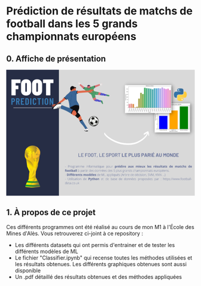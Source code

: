 # Prédiction de résultats de matchs de football dans les 5 grands championnats européens
## 0. Affiche de présentation
![](https://github.com/bil-ela/footprediction/blob/main/presentation_footprediction.png)


## 1. À propos de ce projet

Ces différents programmes ont été réalisé au cours de mon M1 à l'École des Mines d'Alès. Vous retrouverez ci-joint à ce repository :

- Les différents datasets qui ont permis d'entrainer et de tester les différents modèles de ML
- Le fichier "Classifier.ipynb" qui recense toutes les méthodes utilisées et les résultats obtenues. Les différents graphiques obtenues sont aussi disponible
- Un .pdf détaillé des résultats obtenues et des méthodes appliquées
